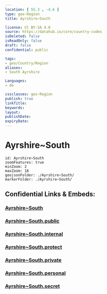 ```yaml
---
location: [ 55.3 , -4.6 ] 
type: geo-Region
title: Ayrshire~South

license: CC BY-SA 4.0
source: https://datahub.io/core/country-codes
isDeleted: false
isReadOnly: false
draft: false
confidential: public

tags:
- geo/Country/Region
aliases:
- South Ayrshire

Languages:
- de

cssclasses: geo-Region
publish: true
linkTitle: 
keywords: 
layout: 
publishDate: 
expiryDate: 
---
```


# Ayrshire~South

```leaflet
id: Ayrshire~South
zoomFeatures: true 
minZoom: 2 
maxZoom: 18
geojsonFolder: ./Ayrshire~South/
markerFolder: ./Ayrshire~South/
```


## Confidential Links & Embeds: 

### [Ayrshire~South](/_Standards/Earth/Continent/Europe/Europe~North/UK/Scotland/counties~Scotland/Ayrshire~South.md) 

### [Ayrshire~South.public](/_public/Earth/Continent/Europe/Europe~North/UK/Scotland/counties~Scotland/Ayrshire~South.public.md) 

### [Ayrshire~South.internal](/_internal/Earth/Continent/Europe/Europe~North/UK/Scotland/counties~Scotland/Ayrshire~South.internal.md) 

### [Ayrshire~South.protect](/_protect/Earth/Continent/Europe/Europe~North/UK/Scotland/counties~Scotland/Ayrshire~South.protect.md) 

### [Ayrshire~South.private](/_private/Earth/Continent/Europe/Europe~North/UK/Scotland/counties~Scotland/Ayrshire~South.private.md) 

### [Ayrshire~South.personal](/_personal/Earth/Continent/Europe/Europe~North/UK/Scotland/counties~Scotland/Ayrshire~South.personal.md) 

### [Ayrshire~South.secret](/_secret/Earth/Continent/Europe/Europe~North/UK/Scotland/counties~Scotland/Ayrshire~South.secret.md)

